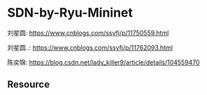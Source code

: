 # SDN-by-Ryu-Mininet
刘星圆:
https://www.cnblogs.com/ssyfj/p/11750559.html

刘星圆..:
https://www.cnblogs.com/ssyfj/p/11762093.html

陈奕锦:
https://blog.csdn.net/lady_killer9/article/details/104559470

## Resource
